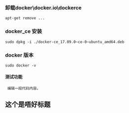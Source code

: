 ### 卸载docker\docker.io\dockerce
    apt-get remove ...
### docker_ce 安装
    sudo dpkg -i ./docker-ce_17.09.0~ce-0~ubuntu_amd64.deb
### docker 版本
    sudo docker -v
    
#### 测试功能
     编辑一段代码内容。
     
## 这个是唔好标题
    
    